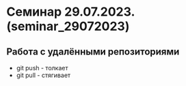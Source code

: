 ﻿# Семинар 29.07.2023. (seminar_29072023)
## Работа с удалёнными репозиториями
* git push - толкает
* git pull - стягивает